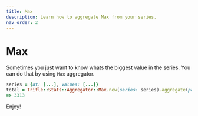 ```yaml
---
title: Max
description: Learn how to aggregate Max from your series.
nav_order: 2
---
```


# Max

Sometimes you just want to know whats the biggest value in the series. You can do that by using `Max` aggregator.

```ruby
series = {at: [...], values: [...]}
total = Trifle::Stats::Aggregator::Max.new(series: series).aggregate(path: 'a.count')
=> 3313
```

Enjoy!
